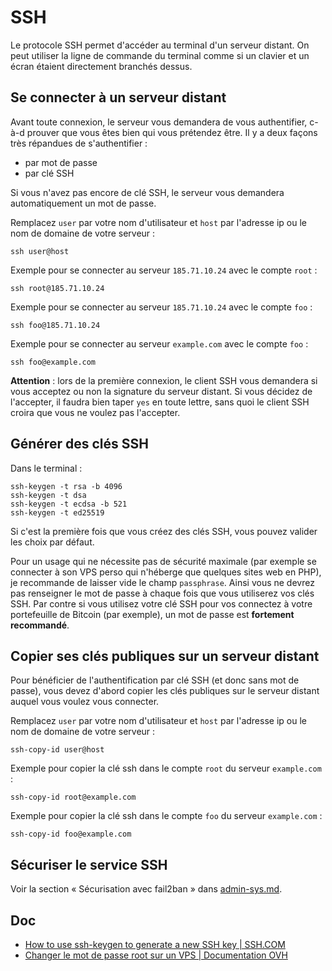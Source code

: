 # SSH

Le protocole SSH permet d'accéder au terminal d'un serveur distant.
On peut utiliser la ligne de commande du terminal comme si un clavier et un écran étaient directement branchés dessus.

## Se connecter à un serveur distant

Avant toute connexion, le serveur vous demandera de vous authentifier, c-à-d prouver que vous êtes bien qui vous prétendez être.
Il y a deux façons très répandues de s'authentifier :

- par mot de passe
- par clé SSH

Si vous n'avez pas encore de clé SSH, le serveur vous demandera automatiquement un mot de passe.

Remplacez `user` par votre nom d'utilisateur et `host` par l'adresse ip ou le nom de domaine de votre serveur :

    ssh user@host

Exemple pour se connecter au serveur `185.71.10.24` avec le compte `root` :

    ssh root@185.71.10.24

Exemple pour se connecter au serveur `185.71.10.24` avec le compte `foo` :

    ssh foo@185.71.10.24

Exemple pour se connecter au serveur `example.com` avec le compte `foo` :

    ssh foo@example.com

**Attention** : lors de la première connexion, le client SSH vous demandera si vous acceptez ou non la signature du serveur distant. Si vous décidez de l'accepter, il faudra bien taper `yes` en toute lettre, sans quoi le client SSH croira que vous ne voulez pas l'accepter.

## Générer des clés SSH

Dans le terminal :

    ssh-keygen -t rsa -b 4096
    ssh-keygen -t dsa
    ssh-keygen -t ecdsa -b 521
    ssh-keygen -t ed25519

Si c'est la première fois que vous créez des clés SSH, vous pouvez valider les choix par défaut.

Pour un usage qui ne nécessite pas de sécurité maximale (par exemple se connecter à son VPS perso qui n'héberge que quelques sites web en PHP), je recommande de laisser vide le champ `passphrase`.
Ainsi vous ne devrez pas renseigner le mot de passe à chaque fois que vous utiliserez vos clés SSH.
Par contre si vous utilisez votre clé SSH pour vos connectez à votre portefeuille de Bitcoin (par exemple), un mot de passe est **fortement recommandé**.

## Copier ses clés publiques sur un serveur distant

Pour bénéficier de l'authentification par clé SSH (et donc sans mot de passe), vous devez d'abord copier les clés publiques sur le serveur distant auquel vous voulez vous connecter.

Remplacez `user` par votre nom d'utilisateur et `host` par l'adresse ip ou le nom de domaine de votre serveur :

    ssh-copy-id user@host

Exemple pour copier la clé ssh dans le compte `root` du serveur `example.com` :

    ssh-copy-id root@example.com

Exemple pour copier la clé ssh dans le compte `foo` du serveur `example.com` :

    ssh-copy-id foo@example.com

## Sécuriser le service SSH

Voir la section « Sécurisation avec fail2ban » dans [admin-sys.md](admin-sys.md).

## Doc

- [How to use ssh-keygen to generate a new SSH key | SSH.COM](https://www.ssh.com/ssh/keygen/)
- [Changer le mot de passe root sur un VPS | Documentation OVH](https://docs.ovh.com/fr/vps/root-password/)

